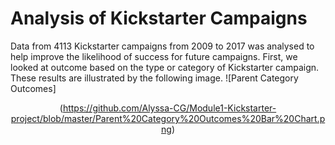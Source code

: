 # Analysis of Kickstarter Campaigns

Data from 4113 Kickstarter campaigns from 2009 to 2017 was analysed to help improve the likelihood of success for future campaigns. First, we looked at outcome based on the type or category of Kickstarter campaign. These results are illustrated by the following image.
![Parent Category Outcomes]<center>(https://github.com/Alyssa-CG/Module1-Kickstarter-project/blob/master/Parent%20Category%20Outcomes%20Bar%20Chart.png)</center> 
